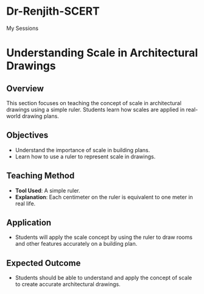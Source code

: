 # Dr-Renjith-SCERT
My Sessions
# Understanding Scale in Architectural Drawings

## Overview
This section focuses on teaching the concept of scale in architectural drawings using a simple ruler. Students learn how scales are applied in real-world drawing plans.

## Objectives
- Understand the importance of scale in building plans.
- Learn how to use a ruler to represent scale in drawings.

## Teaching Method
- **Tool Used**: A simple ruler.
- **Explanation**: Each centimeter on the ruler is equivalent to one meter in real life.

## Application
- Students will apply the scale concept by using the ruler to draw rooms and other features accurately on a building plan.

## Expected Outcome
- Students should be able to understand and apply the concept of scale to create accurate architectural drawings.
